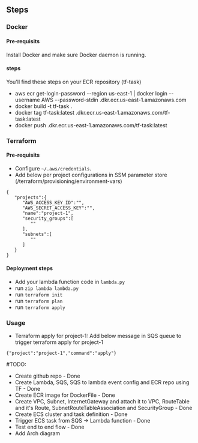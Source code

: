 ## Steps

### Docker
#### Pre-requisits
Install Docker and make sure Docker daemon is running.

#### steps
You'll find these steps on your ECR repository (tf-task)
* aws ecr get-login-password --region us-east-1 | docker login --username AWS --password-stdin <your-account-number>.dkr.ecr.us-east-1.amazonaws.com
* docker build -t tf-task .
* docker tag tf-task:latest <your-account-number>.dkr.ecr.us-east-1.amazonaws.com/tf-task:latest
* docker push <your-account-number>.dkr.ecr.us-east-1.amazonaws.com/tf-task:latest

### Terraform

#### Pre-requisits
- Configure `~/.aws/credentials`.
- Add below per project configurations in SSM parameter store (/terraform/provisioning/environment-vars)
```
{
   "projects":{
      "AWS_ACCESS_KEY_ID":"",
      "AWS_SECRET_ACCESS_KEY":"",
      "name":"project-1",
      "security_groups":[
         ""
      ],
      "subnets":[
         ""
      ]
   }
}
```

#### Deployment steps
* Add your lambda function code in `lambda.py`
* run `zip lambda lambda.py`
* run `terraform init`
* run `terraform plan`
* run `terraform apply`

### Usage
* Terraform apply for project-1:
Add below message in SQS queue to trigger terraform apply for project-1
```
{"project":"project-1","command":"apply"}
```

#TODO:
 - Create github repo - Done
 - Create Lambda, SQS, SQS to lambda event config and ECR repo using TF - Done
 - Create ECR image for DockerFile - Done
 - Create VPC, Subnet, InternetGateway and attach it to VPC, RouteTable and it's Route, SubnetRouteTableAssociation and SecurityGroup - Done
 - Create ECS cluster and task definition - Done
 - Trigger ECS task from SQS -> Lambda function - Done
 - Test end to end flow - Done
 - Add Arch diagram
